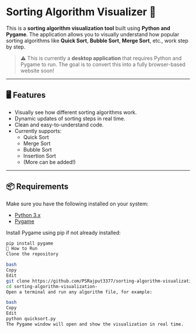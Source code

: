 # Sorting Algorithm Visualizer 🎯


This is a **sorting algorithm visualization tool** built using **Python and Pygame**. The application allows you to visually understand how popular sorting algorithms like **Quick Sort**, **Bubble Sort**, **Merge Sort**, etc., work step by step.

> ⚠️ This is currently a **desktop application** that requires Python and Pygame to run. The goal is to convert this into a fully browser-based website soon!

---

## 🖥️ Features

- Visually see how different sorting algorithms work.
- Dynamic updates of sorting steps in real time.
- Clean and easy-to-understand code.
- Currently supports:
  - Quick Sort
  - Merge Sort
  - Bubble Sort
  - Insertion Sort
  - (More can be added!)

---

## 📦 Requirements

Make sure you have the following installed on your system:

- [Python 3.x](https://www.python.org/downloads/)
- [Pygame](https://www.pygame.org/wiki/GettingStarted)

Install Pygame using pip if not already installed:

```bash
pip install pygame
🚀 How to Run
Clone the repository

bash
Copy
Edit
git clone https://github.com/PSRajput3377/sorting-algorithm-visualization-.git
cd sorting-algorithm-visualization-
Open a terminal and run any algorithm file, for example:

bash
Copy
Edit
python quicksort.py
The Pygame window will open and show the visualization in real time.
